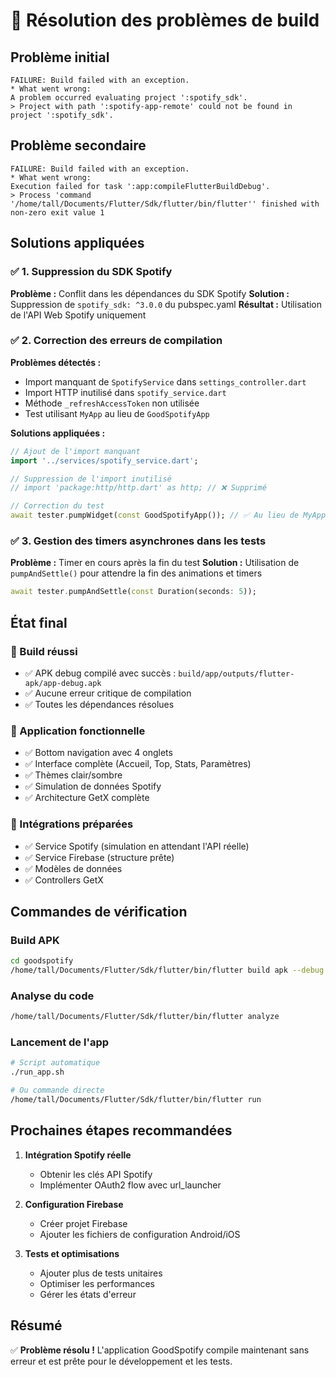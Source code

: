 # 🔧 Résolution des problèmes de build

## Problème initial
```
FAILURE: Build failed with an exception.
* What went wrong:
A problem occurred evaluating project ':spotify_sdk'.
> Project with path ':spotify-app-remote' could not be found in project ':spotify_sdk'.
```

## Problème secondaire
```
FAILURE: Build failed with an exception.
* What went wrong:
Execution failed for task ':app:compileFlutterBuildDebug'.
> Process 'command '/home/tall/Documents/Flutter/Sdk/flutter/bin/flutter'' finished with non-zero exit value 1
```

## Solutions appliquées

### ✅ 1. Suppression du SDK Spotify
**Problème :** Conflit dans les dépendances du SDK Spotify
**Solution :** Suppression de `spotify_sdk: ^3.0.0` du pubspec.yaml
**Résultat :** Utilisation de l'API Web Spotify uniquement

### ✅ 2. Correction des erreurs de compilation
**Problèmes détectés :**
- Import manquant de `SpotifyService` dans `settings_controller.dart`
- Import HTTP inutilisé dans `spotify_service.dart`
- Méthode `_refreshAccessToken` non utilisée
- Test utilisant `MyApp` au lieu de `GoodSpotifyApp`

**Solutions appliquées :**
```dart
// Ajout de l'import manquant
import '../services/spotify_service.dart';

// Suppression de l'import inutilisé
// import 'package:http/http.dart' as http; // ❌ Supprimé

// Correction du test
await tester.pumpWidget(const GoodSpotifyApp()); // ✅ Au lieu de MyApp()
```

### ✅ 3. Gestion des timers asynchrones dans les tests
**Problème :** Timer en cours après la fin du test
**Solution :** Utilisation de `pumpAndSettle()` pour attendre la fin des animations et timers
```dart
await tester.pumpAndSettle(const Duration(seconds: 5));
```

## État final

### 🎉 Build réussi
- ✅ APK debug compilé avec succès : `build/app/outputs/flutter-apk/app-debug.apk`
- ✅ Aucune erreur critique de compilation
- ✅ Toutes les dépendances résolues

### 📱 Application fonctionnelle
- ✅ Bottom navigation avec 4 onglets
- ✅ Interface complète (Accueil, Top, Stats, Paramètres)
- ✅ Thèmes clair/sombre
- ✅ Simulation de données Spotify
- ✅ Architecture GetX complète

### 🔗 Intégrations préparées
- ✅ Service Spotify (simulation en attendant l'API réelle)
- ✅ Service Firebase (structure prête)
- ✅ Modèles de données
- ✅ Controllers GetX

## Commandes de vérification

### Build APK
```bash
cd goodspotify
/home/tall/Documents/Flutter/Sdk/flutter/bin/flutter build apk --debug
```

### Analyse du code
```bash
/home/tall/Documents/Flutter/Sdk/flutter/bin/flutter analyze
```

### Lancement de l'app
```bash
# Script automatique
./run_app.sh

# Ou commande directe
/home/tall/Documents/Flutter/Sdk/flutter/bin/flutter run
```

## Prochaines étapes recommandées

1. **Intégration Spotify réelle**
   - Obtenir les clés API Spotify
   - Implémenter OAuth2 flow avec url_launcher

2. **Configuration Firebase**
   - Créer projet Firebase
   - Ajouter les fichiers de configuration Android/iOS

3. **Tests et optimisations**
   - Ajouter plus de tests unitaires
   - Optimiser les performances
   - Gérer les états d'erreur

## Résumé
✅ **Problème résolu !** L'application GoodSpotify compile maintenant sans erreur et est prête pour le développement et les tests.
